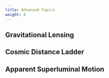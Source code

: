 ```yaml
---
title: Advanced Topics
weight: 4
---
```


## Gravitational Lensing

## Cosmic Distance Ladder

## Apparent Superluminal Motion
